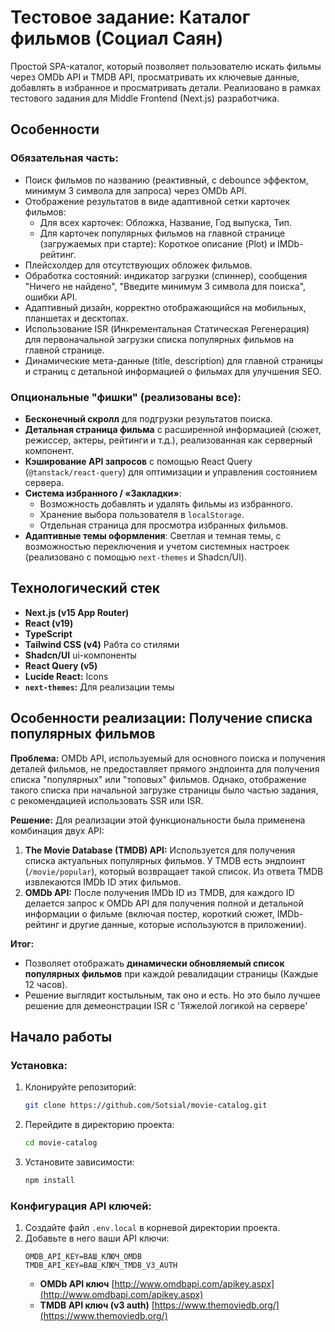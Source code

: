 # Тестовое задание: Каталог фильмов (Социал Саян)

Простой SPA-каталог, который позволяет пользователю искать фильмы через OMDb API и TMDB API, просматривать их ключевые данные, добавлять в избранное и просматривать детали. Реализовано в рамках тестового задания для Middle Frontend (Next.js) разработчика.

## Особенности

### Обязательная часть:

- Поиск фильмов по названию (реактивный, с debounce эффектом, минимум 3 символа для запроса) через OMDb API.
- Отображение результатов в виде адаптивной сетки карточек фильмов:
  - Для всех карточек: Обложка, Название, Год выпуска, Тип.
  - Для карточек популярных фильмов на главной странице (загружаемых при старте): Короткое описание (Plot) и IMDb-рейтинг.
- Плейсхолдер для отсутствующих обложек фильмов.
- Обработка состояний: индикатор загрузки (спиннер), сообщения "Ничего не найдено", "Введите минимум 3 символа для поиска", ошибки API.
- Адаптивный дизайн, корректно отображающийся на мобильных, планшетах и десктопах.
- Использование ISR (Инкрементальная Статическая Регенерация) для первоначальной загрузки списка популярных фильмов на главной странице.
- Динамические мета-данные (title, description) для главной страницы и страниц с детальной информацией о фильмах для улучшения SEO.

### Опциональные "фишки" (реализованы все):

- **Бесконечный скролл** для подгрузки результатов поиска.
- **Детальная страница фильма** с расширенной информацией (сюжет, режиссер, актеры, рейтинги и т.д.), реализованная как серверный компонент.
- **Кэширование API запросов** с помощью React Query (`@tanstack/react-query`) для оптимизации и управления состоянием сервера.
- **Система избранного / «Закладки»**:
  - Возможность добавлять и удалять фильмы из избранного.
  - Хранение выбора пользователя в `localStorage`.
  - Отдельная страница для просмотра избранных фильмов.
- **Адаптивные темы оформления**: Светлая и темная темы, с возможностью переключения и учетом системных настроек (реализовано с помощью `next-themes` и Shadcn/UI).

## Технологический стек

- **Next.js (v15 App Router)**
- **React (v19)**
- **TypeScript**
- **Tailwind CSS (v4)** Рабта со стилями
- **Shadcn/UI** ui-компоненты
- **React Query (v5)**
- **Lucide React:** Icons
- **`next-themes`:** Для реализации темы

## Особенности реализации: Получение списка популярных фильмов

**Проблема:** OMDb API, используемый для основного поиска и получения деталей фильмов, не предоставляет прямого эндпоинта для получения списка "популярных" или "топовых" фильмов. Однако, отображение такого списка при начальной загрузке страницы было частью задания, с рекомендацией использовать SSR или ISR.

**Решение:**
Для реализации этой функциональности была применена комбинация двух API:

1.  **The Movie Database (TMDB) API:** Используется для получения списка актуальных популярных фильмов. У TMDB есть эндпоинт (`/movie/popular`), который возвращает такой список. Из ответа TMDB извлекаются IMDb ID этих фильмов.
2.  **OMDb API:** После получения IMDb ID из TMDB, для каждого ID делается запрос к OMDb API для получения полной и детальной информации о фильме (включая постер, короткий сюжет, IMDb-рейтинг и другие данные, которые используются в приложении).

**Итог:**

- Позволяет отображать **динамически обновляемый список популярных фильмов** при каждой ревалидации страницы (Каждые 12 часов).
- Решение выглядит костыльным, так оно и есть. Но это было лучшее решение для демеонстрации ISR с 'Тяжелой логикой на сервере'

## Начало работы

### Установка:

1.  Клонируйте репозиторий:
    ```bash
    git clone https://github.com/Sotsial/movie-catalog.git
    ```
2.  Перейдите в директорию проекта:

    ```bash
    cd movie-catalog
    ```

3.  Установите зависимости:
    ```bash
    npm install
    ```

### Конфигурация API ключей:

1.  Создайте файл `.env.local` в корневой директории проекта.
2.  Добавьте в него ваши API ключи:
    ```env
    OMDB_API_KEY=ВАШ_КЛЮЧ_OMDB
    TMDB_API_KEY=ВАШ_КЛЮЧ_TMDB_V3_AUTH
    ```
    - **OMDb API ключ** [http://www.omdbapi.com/apikey.aspx](http://www.omdbapi.com/apikey.aspx)
    - **TMDB API ключ (v3 auth)** [https://www.themoviedb.org/](https://www.themoviedb.org/)
